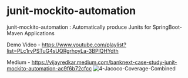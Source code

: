 # junit-mockito-automation
junit-mockito-automation : Automatically produce Junits for SpringBoot-Maven Applications

Demo Video - https://www.youtube.com/playlist?list=PLc1rvPSTuG4sUQRgrhoyLa-3BPlQHYdth

Medium     - https://vijayredkar.medium.com/banknext-case-study-junit-mockito-automation-ac9f6b72cfcc
![4-Jacoco-Coverage-Combined](https://github.com/vijayredkar/junit-mockito-automation/assets/25388646/4fe52cd9-890b-46f8-8d77-4d55b594ff82)
